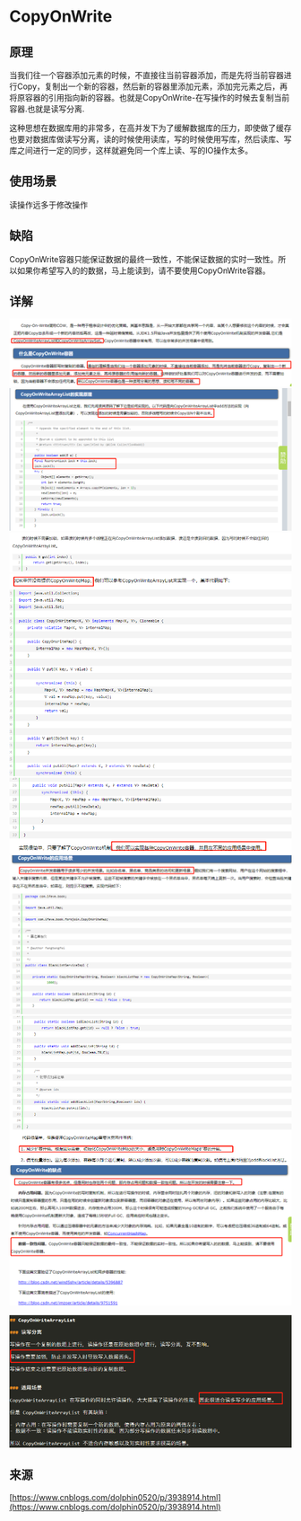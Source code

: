 # CopyOnWrite

## 原理

当我们往一个容器添加元素的时候，不直接往当前容器添加，而是先将当前容器进行Copy，复制出一个新的容器，然后新的容器里添加元素，添加完元素之后，再将原容器的引用指向新的容器。也就是CopyOnWrite-在写操作的时候去复制当前容器.也就是读写分离.

这种思想在数据库用的非常多，在高并发下为了缓解数据库的压力，即使做了缓存也要对数据库做读写分离，读的时候使用读库，写的时候使用写库，然后读库、写库之间进行一定的同步，这样就避免同一个库上读、写的IO操作太多。

## 使用场景

读操作远多于修改操作

## 缺陷

CopyOnWrite容器只能保证数据的最终一致性，不能保证数据的实时一致性。所以如果你希望写入的的数据，马上能读到，请不要使用CopyOnWrite容器。
 
## 详解

![](Copy-On-Write详解01.png)
![](Copy-On-Write详解02.png)
![](Copy-On-Write详解03.png)
![](Copy-On-Write详解04.png)
![](Copy-On-Write详解05.png)
![](Copy-On-Write详解06.png)
![](Copy-On-Write详解07.png)
![](Copy-On-Write详解08.png)

![](Copy-On-Write.png)

## 来源

[https://www.cnblogs.com/dolphin0520/p/3938914.html](https://www.cnblogs.com/dolphin0520/p/3938914.html)